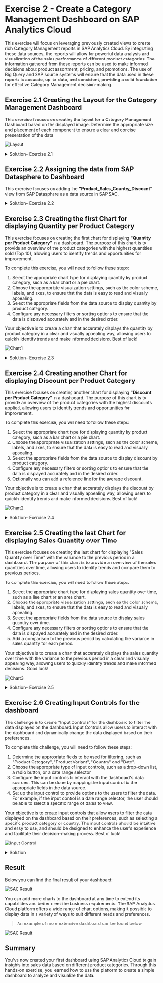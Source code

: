 # Exercise 2 - Create a Category Management Dashboard on SAP Analytics Cloud

This exercise will focus on leveraging previously created views to create rich Category Management reports in SAP Analytics Cloud. By integrating these data sources, the reports will allow for powerful data analysis and visualization of the sales performance of different product categories. The information gathered from these reports can be used to make informed decisions about product assortment, pricing, and promotions. The use of Big Query and SAP source systems will ensure that the data used in these reports is accurate, up-to-date, and consistent, providing a solid foundation for effective Category Management decision-making.

## Exercise 2.1 Creating the Layout for the Category Management Dashboard

This exercise focuses on creating the layout for a Category Management Dashboard based on the displayed image. Determine the appropriate size and placement of each component to ensure a clear and concise presentation of the data.

  ![Layout](images/layout-result.png)

<details>
  <summary>Solution- Exercise 2.1</summary>
1. 👉 Open the [SAP Analytics Cloud](https://techedsac-da266.ap11.hcs.cloud.sap/sap/fpa/ui/app.html#/home) using the provided credentials.
   
  ![SAC Home](images/sachome.png)


2. 👉 Go to the **Stories** and create a new **Canvas**
    
    >Use the Optimized Design mode, which provides an improved experience when designing dashboards. This mode has some useful new features, but it does not include all the features that are currently supported in the Classic Design mode.
    
    ![New View](images/newcanvas.png)


3. 👉 Drag and drop a **Text** field to give the dashboard name *"Product Category over Time"*

4. 👉 Drag and drop 4 **Panels** into the canvas to shape a layout for the charts (see the screenshot below)
 
    ![Layout](images/saclayout.png)

</details>

## Exercise 2.2 Assigning the data from SAP Datasphere to Dashboard

This exercise focuses on adding the **"Product_Sales_Country_Discount"** view from SAP Datasphere as a data source in SAP SAC.

<details>
  <summary>Solution- Exercise 2.2</summary>

1. 👉 Go to the **Tools** and press **Add new Data**, then select **Data from an existing dataset or model**
    
    ![SAC Data](images/sacdata.png)

2.  👉 Select the connection **SAP Datasphere** as a source, your space and the dataset
    - Connection: **PAADWC**
    - Space: **TECHED_\<USER_NO>**
    - Dataset: **Product_Sales_Country_Discount**
  
    ![SAC Data](images/select_datasphere.png)

</details>

## Exercise 2.3 Creating the first Chart for displaying **Quantity per Product Category**

This exercise focuses on creating the first chart for displaying **"Quantity per Product Category"** in a dashboard. The purpose of this chart is to provide an overview of the product categories with the highest quantities sold (Top 10), allowing users to identify trends and opportunities for improvement.

To complete this exercise, you will need to follow these steps:

1. Select the appropriate chart type for displaying quantity by product category, such as a bar chart or a pie chart.
2. Choose the appropriate visualization settings, such as the color scheme, labels, and axes, to ensure that the data is easy to read and visually appealing.
3. Select the appropriate fields from the data source to display quantity by product category.
4. Configure any necessary filters or sorting options to ensure that the data is displayed accurately and in the desired order.

Your objective is to create a chart that accurately displays the quantity by product category in a clear and visually appealing way, allowing users to quickly identify trends and make informed decisions. Best of luck!

 ![Chart1](images/sacchart1.png)

<details>
  <summary>Solution- Exercise 2.3</summary>

After assigning the dataset, you can start building your first charts

1. 👉 Drag and drop from the left panel a **Chart** widget into the first container

   ![SAC Chart](images/sacchart1drag.png)

2. 👉 Select the chart and add the following properties in a **Builder** on the right panel 
    - Measure: **Quantity**
    - Dimensions: **Product_Category_Enhanced_Ecommerce**

   ![SAC Chart](images/chart1properties.png)

3. 👉 Click on the **...** "More Actions" and rank the **Product_Category_Enhanced_Ecommerce** as **Top 10**, to display top products per category.

   ![SAC Chart](images/char1top10.png)

4. 👉 Exclude the **(not set)** and **${productitem.product.origCatName}** attributes by selecting them and pressing **X**

   ![SAC Chart](images/char1exclude.png)

5. 👉 Give some proper name ("Quantity per Product Category") and your first chart is ready

   ![SAC Chart](images/chart1ready.png)

</details>

## Exercise 2.4 Creating another Chart for displaying **Discount per Product Category**

This exercise focuses on creating another chart for displaying **"Discount per Product Category"** in a dashboard. The purpose of this chart is to provide an overview of the product categories with the highest discounts applied, allowing users to identify trends and opportunities for improvement.

To complete this exercise, you will need to follow these steps:

1. Select the appropriate chart type for displaying quantity by product category, such as a bar chart or a pie chart.
2. Choose the appropriate visualization settings, such as the color scheme, labels, and axes, to ensure that the data is easy to read and visually appealing.
3. Select the appropriate fields from the data source to display discount by product category.
4. Configure any necessary filters or sorting options to ensure that the data is displayed accurately and in the desired order.
5. Optionally you can add a reference line for the average discount.

Your objective is to create a chart that accurately displays the discount by product category in a clear and visually appealing way, allowing users to quickly identify trends and make informed decisions. Best of luck!
 
 ![Chart2](images/sacchart2.png)

<details>
  <summary>Solution- Exercise 2.4</summary>

Similar to the previous approach create another chart to visualize the **Discount** per Product Category**

1. 👉 Drag and drop from the left panel a **Chart** widget into the secound container

   ![SAC Chart](images/sacchart2drag.png)

2. 👉 Select the chart and add the following properties in a **Builder** on the right panel 
    - Dimensions: **Product_Category_Enhanced_Ecommerce**

   ![SAC Chart](images/chart2properties.png)

3. 👉 Add a new **Calculation** as a **Measure**
    - Type: **Calculated Measure**
    - Name: **DiscountC**
    - Formula: **["AM_Product_Sales_Country_Discount":discount]** (This will be the Analytic Model Name which you created in SAP Datashpere in Exercise 1)

   ![SAC Chart](images/chart2calculatedc.png)

4. 👉 Format it as a **Percentage****
    > Note: Uncheck the *Use unit of underlying measures* to activate the percentage option in Scale Dropdown

   ![SAC Chart](images/chart2formatt.png)

5. 👉 Click on the **...** "More Actions" and rank the **Product_Category_Enhanced_Ecommerce** as **Top 10**, to display top products per category.

   ![SAC Chart](images/char2top10.png)

6. 👉 Exclude the **(not set)** and **${productitem.product.origCatName}** attributes by selecting them and pressing **X**

   ![SAC Chart](images/char2exclude.png)

7. 👉 Give some proper name ("Discount per Product Category") and your second chart is ready. Optionally you can add a reference line for the average discount.

   ![SAC Chart](images/sacchart2.png)

</details>

## Exercise 2.5 Creating the last Chart for displaying **Sales Quantity over Time**

This exercise focuses on creating the last chart for displaying "Sales Quantity over Time" with the variance to the previous period in a dashboard. The purpose of this chart is to provide an overview of the sales quantities over time, allowing users to identify trends and compare them to previous periods.

To complete this exercise, you will need to follow these steps:

1. Select the appropriate chart type for displaying sales quantity over time, such as a line chart or an area chart.
2. Choose the appropriate visualization settings, such as the color scheme, labels, and axes, to ensure that the data is easy to read and visually appealing.
3. Select the appropriate fields from the data source to display sales quantity over time.
4. Configure any necessary filters or sorting options to ensure that the data is displayed accurately and in the desired order.
5. Add a comparison to the previous period by calculating the variance in sales quantity for each period.

Your objective is to create a chart that accurately displays the sales quantity over time with the variance to the previous period in a clear and visually appealing way, allowing users to quickly identify trends and make informed decisions. Good luck!

 ![Chart3](images/sacchart3.png)

<details>
  <summary>Solution- Exercise 2.5</summary>

1. 👉 Drag and drop from the left panel another **Chart** widget into the bottom container

   ![SAC Chart](images/sacchart3drag.png)

2. 👉 Select the chart and add the following properties in a **Builder** on the right panel 
    - Currently Selected Chart: **Line**
    - Measure: **Quantity**
    - Dimensions: **DATE** and set Hierarchy to **Level 3**

   ![SAC Chart](images/chart3properties.png)

3. 👉 Add a new **Variance** to compare the **Current Time Interval** with the **Previous Time Interval** by using the properties displayed below

   ![SAC Chart](images/chart3variance.png)


4. 👉 Give some proper name ("Sales Quantity over Time (with variance to Previous months)") and your last chart is ready

   ![SAC Chart](images/sacchart3.png)

</details>

## Exercise 2.6 Creating **Input Controls** for the dashboard

The challenge is to create "Input Controls" for the dashboard to filter the data displayed on the dashboard. Input Controls allow users to interact with the dashboard and dynamically change the data displayed based on their preferences.

To complete this challenge, you will need to follow these steps:

1. Determine the appropriate fields to be used for filtering, such as "Product Category", "Product Variant", "Country" and "Date".
2. Choose the appropriate type of input controls, such as a drop-down list, a radio button, or a date range selector.
3. Configure the input controls to interact with the dashboard's data sources. This can be done by mapping the input control to the appropriate fields in the data source.
4. Set up the input control to provide options to the users to filter the data. For example, if the input control is a date range selector, the user should be able to select a specific range of dates to view.


Your objective is to create input controls that allow users to filter the data displayed on the dashboard based on their preferences, such as selecting a specific product category or country. The input controls should be intuitive and easy to use, and should be designed to enhance the user's experience and facilitate their decision-making process. Best of luck!

![Input Control](images/inputcontrol2.png)

<details>
  <summary>Solution</summary>

Finally, after having the charts, you can add some input controls to filter the data displayed on the dashboard 

1. 👉 Drag and drop from the left panel **Input Control** widget into the top container

   ![SAC Chart](images/inputcontrol.png)

2. Choose the **DATE** as a dimension and give a fixed range for the filter

   ![SAC Chart](images/daterange.png)

3. Repeat steps 1 and 2 to create three other **Input Controls**
   
   - Input control for filtering the **Country**
   - Input control for filtering the **Product Category**
   - Input control for filtering the **Product Variant**

   ![SAC Chart](images/ic_all.png)

    After defining those filters you can filter the dashboard by country, time, product category, and product variant. This allows for deeper insights into the data by allowing you to view specific subsets of information based on your needs.

4. Save the **Story** e.g. with a name "TECHED_\<USER_NO>"

</details>

## Result

Below you can find the final result of your dashboard:

 ![SAC Result](images/result.png)

You can add more charts to the dashboard at any time to extend its capabilities and better meet the business requirements. The SAP Analytics Cloud platform offers a wide range of chart options, making it possible to display data in a variety of ways to suit different needs and preferences.

>An example of more extensive dashboard can be found below

 ![SAC Result](images/result2.png)
## Summary

You've now created your first dashboard using SAP Analytics Cloud to gain insights into sales data based on different product categories. Through this hands-on exercise, you learned how to use the platform to create a simple dashboard to analyze and visualize the data. 

